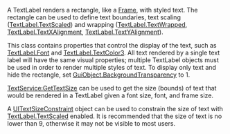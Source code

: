 A TextLabel renders a rectangle, like a [Frame](https://create.roblox.com/docs/reference/engine/classes/Frame), with styled text. The
rectangle can be used to define text boundaries, text scaling
([TextLabel.TextScaled](https://create.roblox.com/docs/reference/engine/classes/TextLabel#TextScaled)) and wrapping ([TextLabel.TextWrapped](https://create.roblox.com/docs/reference/engine/classes/TextLabel#TextWrapped),
[TextLabel.TextXAlignment](https://create.roblox.com/docs/reference/engine/classes/TextLabel#TextXAlignment), [TextLabel.TextYAlignment](https://create.roblox.com/docs/reference/engine/classes/TextLabel#TextYAlignment)).

This class contains properties that control the display of the text, such as
[TextLabel.Font](https://create.roblox.com/docs/reference/engine/classes/TextLabel#Font) and [TextLabel.TextColor3](https://create.roblox.com/docs/reference/engine/classes/TextLabel#TextColor3). All text rendered by a single
text label will have the same visual properties; multiple TextLabel objects
must be used in order to render multiple styles of text. To display only text
and hide the rectangle, set [GuiObject.BackgroundTransparency](https://create.roblox.com/docs/reference/engine/classes/GuiObject#BackgroundTransparency) to 1.

[TextService:GetTextSize](https://create.roblox.com/docs/reference/engine/classes/TextService#GetTextSize) can be used to get the size (bounds) of text that
would be rendered in a TextLabel given a font size, font, and frame size.

A [UITextSizeConstraint](https://create.roblox.com/docs/reference/engine/classes/UITextSizeConstraint) object can be used to constrain the size of text with
[TextLabel.TextScaled](https://create.roblox.com/docs/reference/engine/classes/TextLabel#TextScaled) enabled. It is recommended that the size of text is no
lower than 9, otherwise it may not be visible to most users.